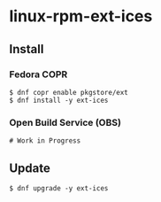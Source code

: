 # linux-rpm-ext-ices

## Install

### Fedora COPR

```
$ dnf copr enable pkgstore/ext
$ dnf install -y ext-ices
```

### Open Build Service (OBS)

```
# Work in Progress
```

## Update

```
$ dnf upgrade -y ext-ices
```

